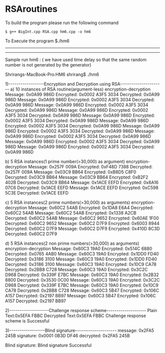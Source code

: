 # RSAroutines

To build the program please run the following command

    $ g++ BigInt.cpp RSA.cpp hm6.cpp -o hm6

To Execute the program
    $./hm6

-----------------------------------------------------------------------


--------------------------------------------------------------------------

Sample run hm6 : ( we have used time delay so that the same random number is not generated by the generator)

Shrirangs-MacBook-Pro:HM6 shrirang$ ./hm6

1)------------------Encryption and Decryption using RSA----------------------
a) 10 instances of RSA routine(argument-less) encryption-decryption
Message: 0x0A99 986D 		Encrypted: 0x0002 A3F5 3034 		Decrypted: 0x0A99 986D 
Message: 0x0A99 986D 		Encrypted: 0x0002 A3F5 3034 		Decrypted: 0x0A99 986D 
Message: 0x0A99 986D 		Encrypted: 0x0002 A3F5 3034 		Decrypted: 0x0A99 986D 
Message: 0x0A99 986D 		Encrypted: 0x0002 A3F5 3034 		Decrypted: 0x0A99 986D 
Message: 0x0A99 986D 		Encrypted: 0x0002 A3F5 3034 		Decrypted: 0x0A99 986D 
Message: 0x0A99 986D 		Encrypted: 0x0002 A3F5 3034 		Decrypted: 0x0A99 986D 
Message: 0x0A99 986D 		Encrypted: 0x0002 A3F5 3034 		Decrypted: 0x0A99 986D 
Message: 0x0A99 986D 		Encrypted: 0x0002 A3F5 3034 		Decrypted: 0x0A99 986D 
Message: 0x0A99 986D 		Encrypted: 0x0002 A3F5 3034 		Decrypted: 0x0A99 986D 
Message: 0x0A99 986D 		Encrypted: 0x0002 A3F5 3034 		Decrypted: 0x0A99 986D 

b) 5 RSA instances(1 prime number(>30,000) as argument) encryption-decryption 
Message: 0x257F 009A 		Encrypted: 0xF48D 7388 		Decrypted: 0x257F 009A 
Message: 0x03C9 BB64 		Encrypted: 0xB8D5 C8F0 		Decrypted: 0x03C9 BB64 
Message: 0x03C9 BB64 		Encrypted: 0xB2F2 402B 		Decrypted: 0x03C9 BB64 
Message: 0x1ACE EEFD 		Encrypted: 0x8A16 07C6 		Decrypted: 0x1ACE EEFD 
Message: 0x1ACE EEFD 		Encrypted: 0xC598 5C3E 		Decrypted: 0x1ACE EEFD 

c) 5 RSA instances(2 prime numbers(>30,000) as arguments) encryption-decryption 
Message: 0x60C2 54AB 	Encrypted: 0x1DA8 E6A4 	Decrypted: 0x60C2 54AB 
Message: 0x60C2 54AB 	Encrypted: 0x1338 A2CB 	Decrypted: 0x60C2 54AB 
Message: 0x60C2 9652 	Encrypted: 0x60AE 1F00 	Decrypted: 0x60C2 9652 
Message: 0x60C2 D7F9 	Encrypted: 0x6003 8944 	Decrypted: 0x60C2 D7F9 
Message: 0x60C2 D7F9 	Encrypted: 0x410D 8C3D 	Decrypted: 0x60C2 D7F9 

d) 5 RSA instances(2 non prime numbers(>30,000) as arguments) encryption-decryption 
Message: 0x60C3 19A0 	Encrypted: 0x514C 6880 	Decrypted: 0x0765 4AB0 
Message: 0x60C3 19A0 	Encrypted: 0x1DD0 FD40 	Decrypted: 0x3186 3100 
Message: 0x60C3 19A0 	Encrypted: 0x1DD0 FD40 	Decrypted: 0x3186 3100 
Message: 0x60C3 19A0 	Encrypted: 0x10C9 CA78 	Decrypted: 0x2BB8 C728 
Message: 0x60C3 19A0 	Encrypted: 0x3C2C D968 	Decrypted: 0x339F E7BC 
Message: 0x60C3 19A0 	Encrypted: 0x2B32 8800 	Decrypted: 0x3530 0C00 
Message: 0x60C3 19A0 	Encrypted: 0x3C2C D968 	Decrypted: 0x339F E7BC 
Message: 0x60C3 19A0 	Encrypted: 0x10C9 CA78 	Decrypted: 0x2BB8 C728 
Message: 0x60C3 5B47 	Encrypted: 0x106C A157 	Decrypted: 0x2197 BB97 
Message: 0x60C3 5B47 	Encrypted: 0x106C A157 	Decrypted: 0x2197 BB97 

2)--------------------Challenge response scheme--------------------
Plain Text:0x5EFA FBBC 	Decrypted Text:0x5EFA FBBC 
Challenge response scheme is Successful

3)------------------Blind signature---------------------
message: 0x2FA5 245B 	signature: 0x0001 0B3D DF46 	decrypted: 0x2FA5 245B 

Blind signature: Blind signature Successful



